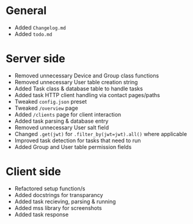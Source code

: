 # **General**
+ Added ``Changelog.md``
+ Added ``todo.md`` 

# **Server side**
+ Removed unnecessary Device and Group class functions
+ Removed unnecessary User table creation string
+ Added Task class & database table to handle tasks
+ Added task HTTP client handling via contact pages/paths
+ Tweaked ``config.json`` preset
+ Tweaked ``/overview`` page
+ Added ``/clients`` page for client interaction
+ Added task parsing & database entry
+ Removed unnecessary User salt field
+ Changed ``.get(jwt)`` for ``.filter_by(jwt=jwt).all()`` where applicable
+ Improved task detection for tasks that need to run
+ Added Group and User table permission fields

# **Client side**
+ Refactored setup function/s
+ Added docstrings for transparancy
+ Added task recieving, parsing & running
+ Added mss library for screenshots
+ Added task response